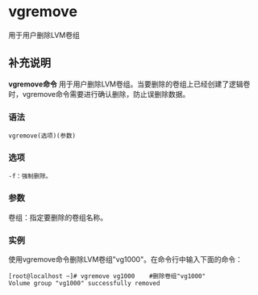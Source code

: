 vgremove
===

用于用户删除LVM卷组

## 补充说明

**vgremove命令** 用于用户删除LVM卷组。当要删除的卷组上已经创建了逻辑卷时，vgremove命令需要进行确认删除，防止误删除数据。

###  语法

```shell
vgremove(选项)(参数)
```

###  选项

```shell
-f：强制删除。
```

###  参数

卷组：指定要删除的卷组名称。

###  实例

使用vgremove命令删除LVM卷组"vg1000"。在命令行中输入下面的命令：

```shell
[root@localhost ~]# vgremove vg1000    #删除卷组"vg1000"
Volume group "vg1000" successfully removed
```


